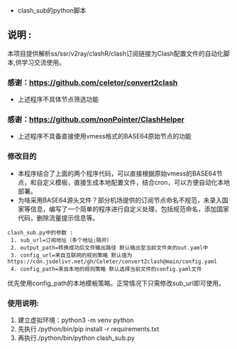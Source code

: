* clash_sub的python脚本
## 说明 :
本项目提供解析ss/ssr/v2ray/clashR/clash订阅链接为Clash配置文件的自动化脚本,供学习交流使用。
### 感谢：https://github.com/celetor/convert2clash
* 上述程序不具体节点筛选功能
### 感谢：https://github.com/nonPointer/ClashHelper
* 上述程序不具备直接使用vmess格式的BASE64原始节点的功能

### 修改目的
* 本程序结合了上面的两个程序代码，可以直接根据原始vmess的BASE64节点，和自定义模板，直接生成本地配置文件，结合cron，可以方便自动化本地部署。
* 为啥采用BASE64源头文件？部分机场提供的订阅节点命名不规范，未录入国家等信息，编写了一个简单的程序进行自定义处理，包括规范命名，添加国家代码，删除流量提示信息等。
```
clash_sub.py中的参数 :
 1. sub_url=订阅地址（多个地址;隔开）
 2. output_path=转换成功后文件输出路径 默认输出至当前文件夹的out.yaml中
 3. config_url=来自互联网的规则策略 默认值为https://cdn.jsdelivr.net/gh/Celeter/convert2clash@main/config.yaml
 4. config_path=来自本地的规则策略 默认选择当前文件的config.yaml文件
```
优先使用config_path的本地模板策略。正常情况下只需修改sub_url即可使用。
### 使用说明:
 1. 建立虚拟环境：python3 -m venv python
 2. 先执行./python/bin/pip install -r requirements.txt
 2. 再执行./python/bin/python clash_sub.py
